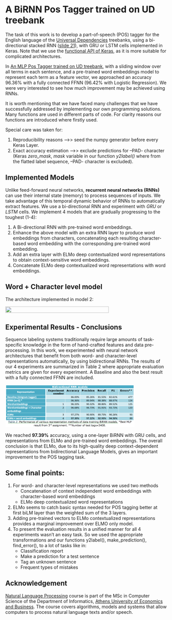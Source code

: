 # Α BiRNN Pos Tagger trained on UD treebank

The task of this work is to develop a part-of-speech (POS) tagger for the English language of the <a href="http://universaldependencies.org/">Universal Dependencies</a> treebanks, using a bi-directional stacked RNN (<a href="https://eclass.aueb.gr/modules/document/file.php/INF210/slides_2018_19/nlp_slides_part04_nlp_with_rnns.pdf">slide 21</a>), with GRU or LSTM cells  implemented in Keras. Note that we use the <a href="https://keras.io/getting-started/functional-api-guide/">functional API of Keras</a>, as it is more suitable for complicated architectures.

In <a href="https://github.com/soutsios/pos_tagger_mlp">Αn MLP Pos Tagger trained on UD treebank</a>, with a sliding window over all terms in each sentence, and a pre-trained word embeddings model to represent each term as a feature vector, we approached an accuracy 96.36% with a fully connected FFNN (96.42% with Logistic Regression). We were very interested to see how much improvement may be achieved using RNNs.

It is worth mentioning that we have faced many challenges that we have successfully addressed by implementing our own programming solutions. Many functions are used in different parts of code. For clarity reasons our functions are introduced where firstly used.

Special care was taken for:
1.	Reproducibility reasons -->> seed the numpy generator before every Keras Layer.
2.	Exact accuracy estimation -->> exclude predictions for –PAD- character (Keras *zero_mask*, *mask* variable in our function *y2label()* where from the flatted label sequence, –PAD- character is excluded).

## Implemented Models
Unlike feed-forward neural networks, **recurrent neural networks (RNNs)** can use their internal state (memory) to process sequences of inputs. We take advantage of this temporal dynamic behavior of RNNs to automatically extract features. We use a bi-directional RNN and experiment with *GRU* or *LSTM* cells. We implement 4 models that are gradually progressing to the toughest (1-4):
1.	A Bi-directional RNN with pre-trained word embeddings.
2.	Enhance the above model with an extra RNN layer to produce word embeddings from characters, concatenating each resulting character-based word embedding with the corresponding pre-trained word embedding.
3.	Add an extra layer with ELMo deep contextualized word representations to obtain context-sensitive word embeddings.
4.	Concatenate ELMo deep contextualized word representations with word embeddings.

## Word + Character level model
The architecture implemented in model 2:

<img src="https://neuralner.files.wordpress.com/2018/08/word_char_level_ner.png" width="80%" height="80%">

## Experimental Results - Conclusions
Sequence labeling systems traditionally require large amounts of task-specific knowledge in the form of hand-crafted features and data pre-processing. In this work, we experimented with neural network architectures that benefit from both word- and character-level representations automatically, by using bidirectional RNNs.
The results of our 4 experiments are summarized in Table 2 where appropriate evaluation metrics are given for every experiment. A Baseline and also the best result with a fully connected FFNN are included.

<img src="table2.png" width="80%" height="80%">

We reached **97.39%** accuracy, using a one-layer BiRNN with GRU cells, and representations from ELMo and pre-trained word embeddings. The overall conclusion is that ELMo, due to its high-quality deep context-dependent representations from bidirectional Language Models, gives an important improvement to the POS tagging task.

## Some final points:

1. For word- and character-level representations we used two methods
   - Concatenation of context independent word embeddings with character-based word embeddings
   - ELMo deep contextualized word representations
2. ELMo seems to catch basic syntax needed for POS tagging better at first biLM layer than the weighted sum of the 3 layers.
3. Adding pre-trained vectors to ELMo contextualized representations provides a marginal improvement over ELMO only model.
4. To present the evaluation results in a unified manner for all 4 experiments wasn’t an easy task. So we used the appropriate transformations and our functions y2label(), make_prediction(), find_error(), to a lot of tasks like in:
   - Classification report
   - Make a prediction for a test sentence
   - Tag an unknown sentence
   - Frequent types of mistakes

## Acknowledgement
<a href="https://eclass.aueb.gr/courses/INF210/">Natural Language Processing</a> course is part of the MSc in Computer Science of the Department of Informatics, <a href="https://aueb.gr/en">Athens University of Economics and Business</a>. The course covers algorithms, models and systems that allow computers to process natural language texts and/or speech.
